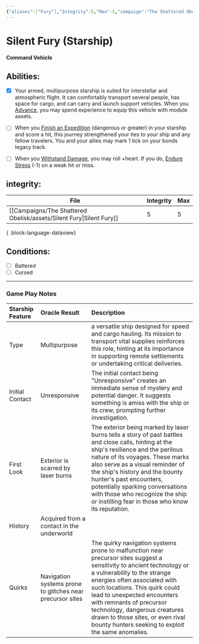 ```yaml
---
{"aliases":["Fury"],"Integrity":5,"Max":5,"campaign":"The Shattered Obelisk","type":"asset","dg-publish":true,"permalink":"/campaigns/the-shattered-obelisk/assets/silent-fury/","dgPassFrontmatter":true,"noteIcon":""}
---
```


# Silent Fury (Starship)
#### Command Vehicle

## Abilities:

- [x] Your armed, multipurpose starship is suited for interstellar and atmospheric flight. It can comfortably transport several people, has space for cargo, and can carry and launch support vehicles. When you [Advance](Moves/Legacy/Advance), you may spend experience to equip this vehicle with module assets.

- [ ] When you [Finish an Expedition](Moves/exploration/finish_an_expedition) (dangerous or greater) in your starship and score a hit, this journey strengthened your ties to your ship and any fellow travelers. You and your allies may mark 1 tick on your bonds legacy track.

- [ ] When you [Withstand Damage](Moves/suffer/withstand_damage), you may roll +heart. If you do, [Endure Stress](Moves/suffer/endure_stress) (-1) on a weak hit or miss.

## integrity: 
| File                                                                   | Integrity | Max |
| ---------------------------------------------------------------------- | --------- | --- |
| [[Campaigns/The Shattered Obelisk/assets/Silent Fury\|Silent Fury]] | 5         | 5   |

{ .block-language-dataview}
## Conditions:
- [ ] Battered
- [ ] Cursed

---

### Game Play Notes

|Starship Feature|Oracle Result| Description|
|:--|:--| :--| 
|Type|Multipurpose| a versatile ship designed for speed and cargo hauling. Its mission to transport vital supplies reinforces this role, hinting at its importance in supporting remote settlements or undertaking critical deliveries.|
|Initial Contact|Unresponsive| The initial contact being "Unresponsive" creates an immediate sense of mystery and potential danger. It suggests something is amiss with the ship or its crew, prompting further investigation. |
|First Look|Exterior is scarred by laser burns| The exterior being marked by laser burns tells a story of past battles and close calls, hinting at the ship's resilience and the perilous nature of its voyages. These marks also serve as a visual reminder of the ship's history and the bounty hunter's past encounters, potentially sparking conversations with those who recognize the ship or instilling fear in those who know its reputation. |
|History|Acquired from a contact in the underworld|  |
|Quirks|Navigation systems prone to glitches near precursor sites| The quirky navigation systems prone to malfunction near precursor sites suggest a sensitivity to ancient technology or a vulnerability to the strange energies often associated with such locations. This quirk could lead to unexpected encounters with remnants of precursor technology, dangerous creatures drawn to those sites, or even rival bounty hunters seeking to exploit the same anomalies.|

